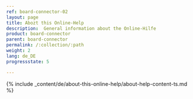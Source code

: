 ```yaml
---
ref: board-connector-02
layout: page
title: Abozt this Online-Help
description:  General information about the Online-Hilfe
product: board-connector
parent: board-connector
permalink: /:collection/:path
weight: 2
lang: de_DE
progressstate: 5

---
```


{% include _content/de/about-this-online-help/about-help-content-ts.md %} 

